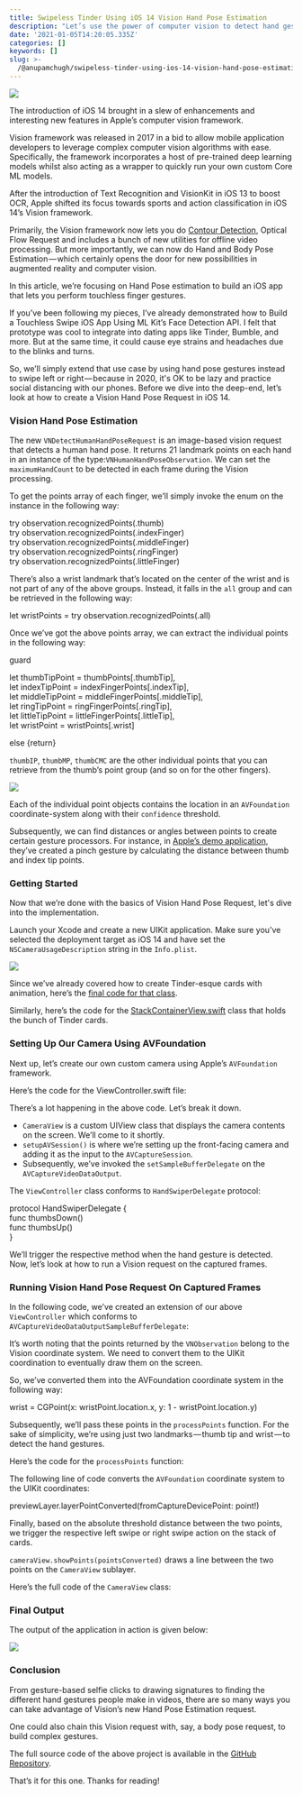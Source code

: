 ```yaml
---
title: Swipeless Tinder Using iOS 14 Vision Hand Pose Estimation
description: "Let’s use the power of computer vision to detect hand gestures in\_iOS"
date: '2021-01-05T14:20:05.335Z'
categories: []
keywords: []
slug: >-
  /@anupamchugh/swipeless-tinder-using-ios-14-vision-hand-pose-estimation-64e5f00ce45c
---
```


![](/Users/anupamchugh/Downloads/medium-export-a4b48d5fe977f1f289836fecb566e574d085c11debefe6da1b475ac0c8622324/posts/md_1703150257140/img/0__hUWPESyhqfpGHj0E.jpg)

The introduction of iOS 14 brought in a slew of enhancements and interesting new features in Apple’s computer vision framework.

Vision framework was released in 2017 in a bid to allow mobile application developers to leverage complex computer vision algorithms with ease. Specifically, the framework incorporates a host of pre-trained deep learning models whilst also acting as a wrapper to quickly run your own custom Core ML models.

After the introduction of Text Recognition and VisionKit in iOS 13 to boost OCR, Apple shifted its focus towards sports and action classification in iOS 14’s Vision framework.

Primarily, the Vision framework now lets you do [Contour Detection](https://heartbeat.comet.ml/new-in-ios-14-vision-contour-detection-68fd5849816e), Optical Flow Request and includes a bunch of new utilities for offline video processing. But more importantly, we can now do Hand and Body Pose Estimation — which certainly opens the door for new possibilities in augmented reality and computer vision.

In this article, we’re focusing on Hand Pose estimation to build an iOS app that lets you perform touchless finger gestures.

If you’ve been following my pieces, I’ve already demonstrated how to Build a Touchless Swipe iOS App Using ML Kit’s Face Detection API. I felt that prototype was cool to integrate into dating apps like Tinder, Bumble, and more. But at the same time, it could cause eye strains and headaches due to the blinks and turns.

So, we’ll simply extend that use case by using hand pose gestures instead to swipe left or right — because in 2020, it's OK to be lazy and practice social distancing with our phones. Before we dive into the deep-end, let’s look at how to create a Vision Hand Pose Request in iOS 14.

### Vision Hand Pose Estimation

The new `VNDetectHumanHandPoseRequest` is an image-based vision request that detects a human hand pose. It returns 21 landmark points on each hand in an instance of the type:`VNHumanHandPoseObservation`. We can set the `maximumHandCount` to be detected in each frame during the Vision processing.

To get the points array of each finger, we’ll simply invoke the enum on the instance in the following way:

try observation.recognizedPoints(.thumb)  
try observation.recognizedPoints(.indexFinger)  
try observation.recognizedPoints(.middleFinger)  
try observation.recognizedPoints(.ringFinger)  
try observation.recognizedPoints(.littleFinger)

There’s also a wrist landmark that’s located on the center of the wrist and is not part of any of the above groups. Instead, it falls in the `all` group and can be retrieved in the following way:

let wristPoints = try observation.recognizedPoints(.all)

Once we’ve got the above points array, we can extract the individual points in the following way:

guard 

let thumbTipPoint = thumbPoints\[.thumbTip\],  
let indexTipPoint = indexFingerPoints\[.indexTip\],  
let middleTipPoint = middleFingerPoints\[.middleTip\],  
let ringTipPoint = ringFingerPoints\[.ringTip\],  
let littleTipPoint = littleFingerPoints\[.littleTip\],  
let wristPoint = wristPoints\[.wrist\]

else {return}

`thumbIP`, `thumbMP`, `thumbCMC` are the other individual points that you can retrieve from the thumb’s point group (and so on for the other fingers).

![](/Users/anupamchugh/Downloads/medium-export-a4b48d5fe977f1f289836fecb566e574d085c11debefe6da1b475ac0c8622324/posts/md_1703150257140/img/1__KVNpm__7WWk7OFQDkUknsBw.png)

Each of the individual point objects contains the location in an `AVFoundation` coordinate-system along with their `confidence` threshold.

Subsequently, we can find distances or angles between points to create certain gesture processors. For instance, in [Apple’s demo application](https://developer.apple.com/documentation/vision/detecting_hand_poses_with_vision), they’ve created a pinch gesture by calculating the distance between thumb and index tip points.

### Getting Started

Now that we’re done with the basics of Vision Hand Pose Request, let's dive into the implementation.

Launch your Xcode and create a new UIKit application. Make sure you’ve selected the deployment target as iOS 14 and have set the `NSCameraUsageDescription` string in the `Info.plist`.

![](/Users/anupamchugh/Downloads/medium-export-a4b48d5fe977f1f289836fecb566e574d085c11debefe6da1b475ac0c8622324/posts/md_1703150257140/img/1__2LQUO0b4dw4pUM2t8wymog.png)

Since we’ve already covered how to create Tinder-esque cards with animation, here’s the [final code for that class](https://gist.github.com/anupamchugh/6a7f8941dc097d2e9c467cf791d94c91).

Similarly, here’s the code for the [StackContainerView.swift](https://gist.github.com/anupamchugh/03b08b2f3dac25eb1a78f6e00987a425) class that holds the bunch of Tinder cards.

### Setting Up Our Camera Using AVFoundation

Next up, let’s create our own custom camera using Apple’s `AVFoundation` framework.

Here’s the code for the ViewController.swift file:

There’s a lot happening in the above code. Let’s break it down.

*   `CameraView` is a custom UIView class that displays the camera contents on the screen. We’ll come to it shortly.
*   `setupAVSession()` is where we’re setting up the front-facing camera and adding it as the input to the `AVCaptureSession`.
*   Subsequently, we’ve invoked the `setSampleBufferDelegate` on the `AVCaptureVideoDataOutput`.

The `ViewController` class conforms to `HandSwiperDelegate` protocol:

protocol HandSwiperDelegate {  
  func thumbsDown()  
  func thumbsUp()  
}

We’ll trigger the respective method when the hand gesture is detected. Now, let’s look at how to run a Vision request on the captured frames.

### Running Vision Hand Pose Request On Captured Frames

In the following code, we’ve created an extension of our above `ViewController` which conforms to `AVCaptureVideoDataOutputSampleBufferDelegate`:

It’s worth noting that the points returned by the `VNObservation` belong to the Vision coordinate system. We need to convert them to the UIKit coordination to eventually draw them on the screen.

So, we’ve converted them into the AVFoundation coordinate system in the following way:

wrist = CGPoint(x: wristPoint.location.x, y: 1 - wristPoint.location.y)

Subsequently, we’ll pass these points in the `processPoints` function. For the sake of simplicity, we’re using just two landmarks — thumb tip and wrist — to detect the hand gestures.

Here’s the code for the `processPoints` function:

The following line of code converts the `AVFoundation` coordinate system to the UIKit coordinates:

previewLayer.layerPointConverted(fromCaptureDevicePoint: point!)

Finally, based on the absolute threshold distance between the two points, we trigger the respective left swipe or right swipe action on the stack of cards.

`cameraView.showPoints(pointsConverted)` draws a line between the two points on the `CameraView` sublayer.

Here’s the full code of the `CameraView` class:

### Final Output

The output of the application in action is given below:

![](/Users/anupamchugh/Downloads/medium-export-a4b48d5fe977f1f289836fecb566e574d085c11debefe6da1b475ac0c8622324/posts/md_1703150257140/img/1__cyz__LOhw__Kvl16jtxyaMWQ.gif)

### Conclusion

From gesture-based selfie clicks to drawing signatures to finding the different hand gestures people make in videos, there are so many ways you can take advantage of Vision’s new Hand Pose Estimation request.

One could also chain this Vision request with, say, a body pose request, to build complex gestures.

The full source code of the above project is available in the [GitHub Repository](https://github.com/anupamchugh/iOS14-Resources/tree/master/iOS14VisionHandPoseSwipe).

That’s it for this one. Thanks for reading!